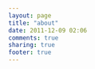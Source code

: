 ```yaml
---
layout: page
title: "about"
date: 2011-12-09 02:06
comments: true
sharing: true
footer: true
---
```

